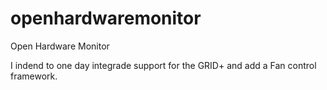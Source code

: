 # openhardwaremonitor
Open Hardware Monitor
 
 I indend to one day integrade support for the GRID+ and add a Fan control framework.
